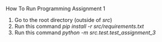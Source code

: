How To Run Programming Assignment 1

1. Go to the root directory (outside of _src_)
2. Run this command _pip install -r  src/requirements.txt_
3. Run this command _python -m src.test.test_assignment_3_

